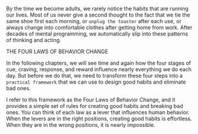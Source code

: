 By the time we become adults, we rarely notice the habits that are
running our lives. Most of us never give a second thought to the fact
that we tie the same shoe first each morning, or `unplug the toaster`
after each use, or always change into comfortable clothes after getting
home from work. After decades of mental programming, we
automatically slip into these patterns of thinking and acting.

THE FOUR LAWS OF BEHAVIOR CHANGE

In the following chapters, we will see time and again how the four
stages of cue, craving, response, and reward influence nearly
everything we do each day. But before we do that, we need to
transform these four steps into a `practical framework` that we can use
to design good habits and eliminate bad ones.

I refer to this framework as the Four Laws of Behavior Change,
and it provides a simple set of rules for creating good habits and
breaking bad ones. You can think of each law as a lever that influences
human behavior. When the levers are in the right positions, creating
good habits is effortless. When they are in the wrong positions, it is
nearly impossible.